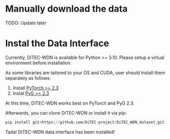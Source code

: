 # Manually download the data
TODO: Update later

# Instal the Data Interface
Currently, DiTEC-WDN is available for Python >= 3.10. Please setup a virtual environment before installation.

As some libraries are tailored to your OS and CUDA, user should install them separately as follows:

1. Install [PyTorch >= 2.3](https://pytorch.org/get-started/locally/)
2. Instal [PyG >= 2.3](https://pytorch-geometric.readthedocs.io/en/latest/install/installation.html)

At this time, DiTEC-WDN works best on PyTorch and PyG 2.3.

Afterwards, you can clone DiTEC-WDN or install it via pip:

```python
pip install git+https://github.com/DiTEC-project/DiTEC_WDN_dataset.git
```

Tada! DiTEC-WDN data interface has been installed! 

